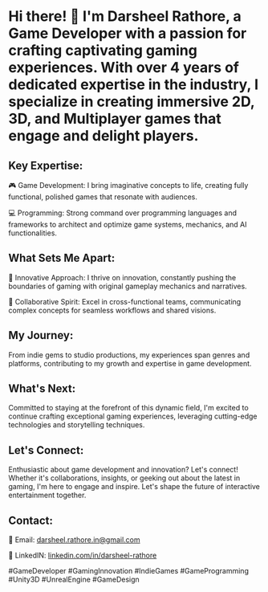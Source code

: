 # Hi there! 👋 I'm Darsheel Rathore, a Game Developer with a passion for crafting captivating gaming experiences. With over 4 years of dedicated expertise in the industry, I specialize in creating immersive 2D, 3D, and Multiplayer games that engage and delight players.

## Key Expertise:
🎮 Game Development: I bring imaginative concepts to life, creating fully functional, polished games that resonate with audiences.

💻 Programming: Strong command over programming languages and frameworks to architect and optimize game systems, mechanics, and AI functionalities.

## What Sets Me Apart:
🌟 Innovative Approach: I thrive on innovation, constantly pushing the boundaries of gaming with original gameplay mechanics and narratives.

🤝 Collaborative Spirit: Excel in cross-functional teams, communicating complex concepts for seamless workflows and shared visions.

## My Journey:
From indie gems to studio productions, my experiences span genres and platforms, contributing to my growth and expertise in game development.

## What's Next:
Committed to staying at the forefront of this dynamic field, I'm excited to continue crafting exceptional gaming experiences, leveraging cutting-edge technologies and storytelling techniques.

## Let's Connect:
Enthusiastic about game development and innovation? Let's connect! Whether it's collaborations, insights, or geeking out about the latest in gaming, I'm here to engage and inspire. Let's shape the future of interactive entertainment together.

## Contact:
📧 Email: darsheel.rathore.in@gmail.com

📱 LinkedIN: [linkedin.com/in/darsheel-rathore](https://www.linkedin.com/in/darsheel-rathore/)

#GameDeveloper #GamingInnovation #IndieGames #GameProgramming #Unity3D #UnrealEngine #GameDesign
